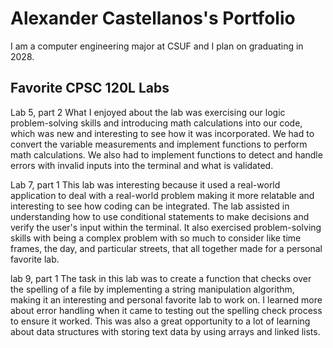 
# Alexander Castellanos's Portfolio

I am a computer engineering major at CSUF and I plan on graduating in 2028.

## Favorite CPSC 120L Labs

Lab 5, part 2
What I enjoyed about the lab was exercising our logic problem-solving skills and introducing math calculations into our code, which was new and interesting to see how it was incorporated. We had to convert the variable measurements and implement functions to perform math calculations. We also had to implement functions to detect and handle errors with invalid inputs into the terminal and what is validated.

Lab 7, part 1
This lab was interesting because it used a real-world application to deal with a real-world problem making it more relatable and interesting to see how coding can be integrated. The lab assisted in understanding how to use conditional statements to make decisions and verify the user's input within the terminal. It also exercised problem-solving skills with being a complex problem with so much to consider like time frames, the day, and particular streets, that all together made for a personal favorite lab.

lab 9, part 1
The task in this lab was to create a function that checks over the spelling of a file by implementing a string manipulation algorithm, making it an interesting and personal favorite lab to work on. I learned more about error handling when it came to testing out the spelling check process to ensure it worked. This was also a great opportunity to a lot of learning about data structures with storing text data by using arrays and linked lists.